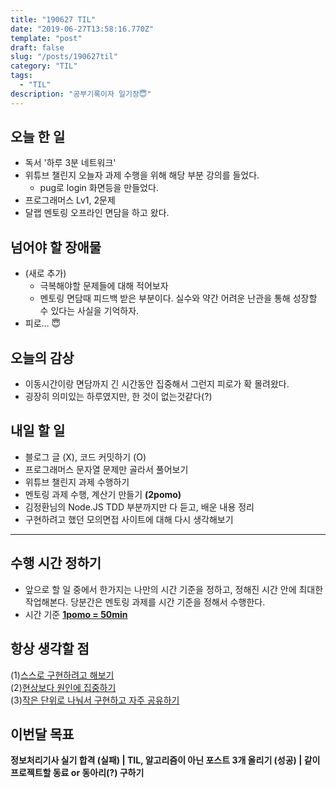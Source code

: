 ```yaml
---
title: "190627 TIL"
date: "2019-06-27T13:58:16.770Z"
template: "post"
draft: false
slug: "/posts/190627til"
category: "TIL"
tags:
  - "TIL"
description: "공부기록이자 일기장😇"
---
```


## 오늘 한 일

- 독서 '하루 3분 네트워크'
- 위튜브 챌린지 오늘자 과제 수행을 위해 해당 부분 강의를 들었다.
  - pug로 login 화면등을 만들었다.
- 프로그래머스 Lv1, 2문제
- 달랩 멘토링 오프라인 면담을 하고 왔다.

## 넘어야 할 장애물

- (새로 추가)
  - 극복해야할 문제들에 대해 적어보자
  - 멘토링 면담때 피드백 받은 부분이다. 실수와 약간 어려운 난관을 통해 성장할 수 있다는 사실을 기억하자.
- 피로… 😇

## 오늘의 감상

- 이동시간이랑 면담까지 긴 시간동안 집중해서 그런지 피로가 확 몰려왔다.
- 굉장히 의미있는 하루였지만, 한 것이 없는것같다(?)

## 내일 할 일

- 블로그 글 (X), 코드 커밋하기 (O)
- 프로그래머스 문자열 문제만 골라서 풀어보기
- 위튜브 챌린지 과제 수행하기
- 멘토링 과제 수행, 계산기 만들기 **(2pomo)**
- 김정환님의 Node.JS TDD 부분까지만 다 듣고, 배운 내용 정리
- 구현하려고 했던 모의면접 사이트에 대해 다시 생각해보기

---

## 수행 시간 정하기

- 앞으로 할 일 중에서 한가지는 나만의 시간 기준을 정하고, 정해진 시간 안에 최대한 작업해본다. 당분간은 멘토링 과제를 시간 기준을 정해서 수행한다.
- 시간 기준 **<u>1pomo = 50min</u>**

## 항상 생각할 점

(1)<u>스스로 구현하려고 해보기</u> <br>(2)<u>현상보다 원인에 집중하기</u> <br>(3)<u>작은 단위로 나눠서 구현하고 자주 공유하기</u>



## 이번달 목표

**정보처리기사 실기 합격 (실패) | TIL, 알고리즘이 아닌 포스트 3개 올리기 (성공) | 같이 프로젝트할 동료 or 동아리(?) 구하기**

